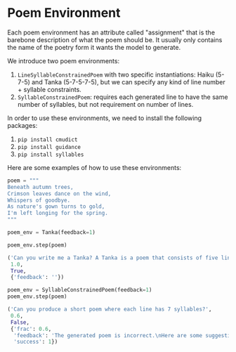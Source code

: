 # Poem Environment

Each poem environment has an attribute called "assignment" that is the barebone description of what the poem should be.
It usually only contains the name of the poetry form it wants the model to generate.

We introduce two poem environments:
1. `LineSyllableConstrainedPoem` with two specific instantiations: Haiku (5-7-5) and Tanka (5-7-5-7-5), but we can specify any kind of line number + syllable constraints.
2. `SyllableConstrainedPoem`: requires each generated line to have the same number of syllables, but not requirement on number of lines.

In order to use these environments, we need to install the following packages:
1. `pip install cmudict`
2. `pip install guidance`
3. `pip install syllables`

Here are some examples of how to use these environments:

```python
poem = """
Beneath autumn trees,
Crimson leaves dance on the wind,
Whispers of goodbye.
As nature's gown turns to gold,
I'm left longing for the spring.
"""

poem_env = Tanka(feedback=1)

poem_env.step(poem)

('Can you write me a Tanka? A Tanka is a poem that consists of five lines. The number of syllables per line is in a pattern of 5-7-5-7-7.',
 1.0,
 True,
 {'feedback': ''})

poem_env = SyllableConstrainedPoem(feedback=1)
poem_env.step(poem)

('Can you produce a short poem where each line has 7 syllables?',
 0.6,
 False,
 {'frac': 0.6,
  'feedback': 'The generated poem is incorrect.\nHere are some suggestions to fix your error:\nThe line: "Beneath autumn trees," has 5 syllables. It should only have 7 syllables. You should rewrite the line to have more syllables.\nThe line: "Whispers of goodbye." has 5 syllables. It should only have 7 syllables. You should rewrite the line to have more syllables.\n',
  'success': 1})
```